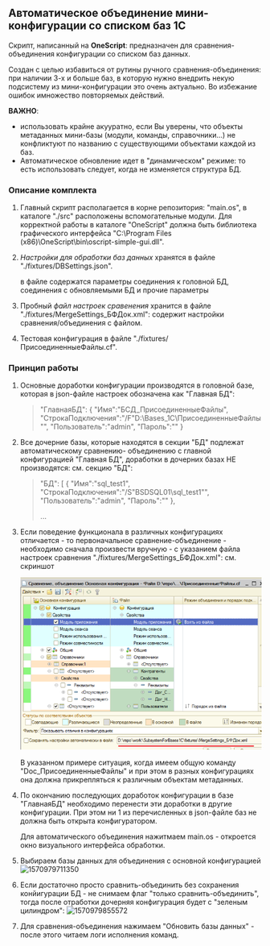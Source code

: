 ## Автоматическое объединение мини-конфигурации со списком баз 1С



Скрипт, написанный на **OneScript**: предназначен для сравнения-объединения конфигурации со списком баз данных. 

Создан с целью избавиться от рутины ручного сравнения-объединения: при наличии 3-х и больше баз, в которую нужно внедрить некую подсистему из мини-конфигурации это очень актуально. Во избежание ошибок имножество повторяемых действий.

**ВАЖНО**:

* использовать крайне акууратно, если Вы уверены, что объекты метаданных мини-базы (модули, команды, справочники...) не конфликтуют по названию с существующими объектами каждой из баз.
* Автоматическое обновление идет в "динамическом" режиме: то есть использовать следует, когда не изменяется структура БД.



### Описание комплекта

1. Главный скрипт располагается в корне репозитория: "main.os", в каталоге "./src" расположены вспомогательные модули. Для корректной работы в каталоге "OneScript" должна быть библиотека графического интерфейса "C:\Program Files (x86)\OneScript\bin\oscript-simple-gui.dll".

2. *Настройки для обработки баз данных* хранятся в файле "./fixtures/DBSettings.json".

   в файле содержатся параметры соединения к головной БД,  соединения с обновляемыми БД и прочие параметры

3. Пробный *файл настроек сравенения* хранится в файле "./fixtures/MergeSettings_БФДок.xml": содержит настройки сравнения/объединения с файлом.

4.  Тестовая конфигурация в файле "./fixtures/ПрисоединенныеФайлы.cf".



### Принцип работы

1. Основные доработки конфигурации производятся в головной базе, которая в json-файле настроек обозначена как "Главная БД":

   > "ГлавнаяБД":
   >   {
   >     "Имя":"БСД_ПрисоединенныеФайлы",
   >     "СтрокаПодключения":"/F\"D:\\Bases_1C\\ПрисоединенныеФайлы\"",
   >     "Пользователь":"admin",
   >     "Пароль":""
   >   }

2. Все дочерние базы, которые находятся в секции "БД" подлежат автоматическому сравнению- объединению с главной конфигурацией "Главная БД", доработки в дочерних базах НЕ производятся: см. секцию "БД":

   > "БД":
   >   [
   >     {
   >        "Имя":"sql_test1",
   >        "СтрокаПодключения":"/S\"BSDSQL01\\sql_test1\"",
   >        "Пользователь":"admin",
   >        "Пароль":""
   >      },
   >
   > ...

3. Если поведение функционала в различных конфигурациях отличается - то первоначальное сравнение-объединение - необходимо сначала произвести вручную - с указанием файла настроек сравнения "./fixtures/MergeSettings_БФДок.xml": см. скриншот

   ![](./pictures/merge1.png)

   В указанном примере ситуация, когда имеем общую команду "Doc_ПрисоединенныеФайлы"  и при этом в разных конфигурациях она должна прикрепляться к различным объектам метаданных. 

4. По окончанию последующих доработок конфигурации в базе "ГлавнаяБД" необходимо перенести эти доработки в другие конфигурации. При этом ни 1 из перечисленных в json-файле баз не должна быть открыта конфигуратором.

   Для автоматического объединения нажитмаем main.os - откроется окно визуального интерфейса обработки.

5. Выбираем базы данных для объединения с основной конфигурацией
  ![1570979711350](C:\Users\Vipiska1\AppData\Roaming\Typora\typora-user-images\1570979711350.png)

6. Если достаточно просто сравнить-объединить без сохранения конйигурации БД - не снимаем флаг "только сравнить-объединить", тогда после отработки дочерняя конфигурация будет с "зеленым цилиндром":
![1570979855572](C:\Users\Vipiska1\AppData\Roaming\Typora\typora-user-images\1570979855572.png)

7. Для сравнения-объединения  нажимаем "Обновить базы данных" - после этого читаем логи исполнения команд.





